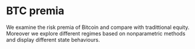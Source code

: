 # BTC premia
 We examine the risk premia of Bitcoin and compare with tradittional equity. Moreover we explore different regimes based on nonparametric methods and display different state behaviours.
